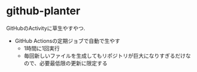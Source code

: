 # github-planter

GitHubのActivityに草生やすやつ.

* GitHub Actionsの定期ジョブで自動で生やす
  * 1時間に1回実行
  * 毎回新しいファイルを生成してもリポジトリが巨大になりすぎるだけなので、必要最低限の更新に限定する
